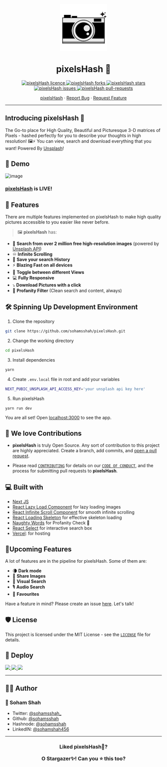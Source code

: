 <p align="center">
  <a href="https://github.com/sohamsshah/pixelsHash" rel="noopener" target="_blank"><img width="150" src="./assets/images/pixelsHashLogo2.png" alt="pixelsHash Logo"></a></p>
</p>

<h1 align="center"><b>pixelsHash 📸</b></h1>

<p align="center">
<a href="https://github.com/sohamsshah/pixelsHash/blob/master/LICENSE" target="blank">
<img src="https://img.shields.io/github/license/sohamsshah/pixelsHash?style=flat-square" alt="pixelsHash licence" />
</a>
<a href="https://github.com/sohamsshah/pixelsHash/fork" target="blank">
<img src="https://img.shields.io/github/forks/sohamsshah/pixelsHash?style=flat-square" alt="pixelsHash forks"/>
</a>
<a href="https://github.com/sohamsshah/pixelsHash/stargazers" target="blank">
<img src="https://img.shields.io/github/stars/sohamsshah/pixelsHash?style=flat-square" alt="pixelsHash stars"/>
</a>
<a href="https://github.com/sohamsshah/pixelsHash/issues" target="blank">
<img src="https://img.shields.io/github/issues/sohamsshah/pixelsHash?style=flat-square" alt="pixelsHash issues"/>
</a>
<a href="https://github.com/sohamsshah/pixelsHash/pulls" target="blank">
<img src="https://img.shields.io/github/issues-pr/sohamsshah/pixelsHash?style=flat-square" alt="pixelsHash pull-requests"/>
</a>

</p>

<!-- <p align="center"><img src="public/assets/pixelsHash.gif" alt="pixelsHash gif" width="550" /></p> -->

<p align="center">
    <a href="https://pixels-hash.vercel.app/" target="blank">pixelsHash</a>
    ·
    <a href="https://github.com/sohamsshah/pixelsHash/issues/new/choose">Report Bug</a>
    ·
    <a href="https://github.com/sohamsshah/pixelsHash/issues/new/choose">Request Feature</a>
</p>

---

## **Introducing pixelsHash 📸**

The Go-to place for High Quality, Beautiful and Picturesque 3-D matrices of Pixels - hashed perfectly for you to describe your thoughts in high resolution! 🖼⚡ You can view, search and download everything that you want! Powered By [Unsplash](https://unsplash.com/)!

## **🚀 Demo**

![image](https://user-images.githubusercontent.com/47717492/129268568-b11171ca-1132-4b39-b194-27004fd975c8.png)

### [pixelsHash](https://github.com/sohamsshah/pixelsHash) is LIVE!

## **🧐 Features**

There are multiple features implemented on pixelsHash to make high quality pictures accessible to you easier like never before.

> 🖼 **pixelsHash** has:

-   🔎 **Search from over 2 million free high-resolution images** (powered by [Unsplash API](https://unsplash.com/documentation))
-   ♾ **Infinite Scrolling**
-   💾 **Save your search History**
-   ⚡ **Blazing Fast on all devices**
-   🔖 **Toggle between different Views**
-   💻 **Fully Responsive**
-   ⤵️ **Download Pictures with a click**
-   🙈 **Profanity Filter** (Clean search and content, always)

## 🛠️ **Spinning Up Development Environment**

1. Clone the repository

```bash
git clone https://github.com/sohamsshah/pixelsHash.git
```

2. Change the working directory

```bash
cd pixelsHash
```

3. Install dependencies

```bash
yarn
```

4. Create `.env.local` file in root and add your variables

```bash
NEXT_PUBIC_UNSPLASH_API_ACCESS_KEY='your unsplash api key here'
```

5. Run pixelsHash

```bash
yarn run dev
```

You are all set! Open [localhost:3000](http://localhost:3000/) to see the app.

## **💖 We love Contributions**

-   **pixelsHash** is truly Open Source. Any sort of contribution to this project are highly appreciated. Create a branch, add commits, and [open a pull request](https://github.com/sohamsshah/pixelsHash/compare).

-   Please read [`CONTRIBUTING`](CONTRIBUTING.md) for details on our [`CODE OF CONDUCT`](CODE_OF_CONDUCT.md), and the process for submitting pull requests to **pixelsHash**.

## **💻 Built with**

-   [Next JS](https://nextjs.org/)
-   [React Lazy Load Component](https://www.npmjs.com/package/react-lazy-load-image-component) for lazy loading images
-   [React Infinite Scroll Component](https://www.npmjs.com/package/react-infinite-scroll-component) for smooth infinite scrolling
-   [React Loading Skeleton](https://www.npmjs.com/package/react-loading-skeleton) for effective skeleton loading
-   [Naughty Words](https://www.npmjs.com/package/naughty-words) for Profanity Check 🙏
-   [React Select](https://www.npmjs.com/package/react-select) for interactive search box
-   [Vercel](http://vercel.com/): for hosting

## **🌈Upcoming Features**

A lot of features are in the pipeline for pixelsHash. Some of them are:

-   🌘 **Dark mode**
-   🥁 **Share Images**
-   👀 **Visual Search**
-   🎙 **Audio Search**
-   💖 **Favourites**

Have a feature in mind? Please create an issue [here](https://github.com/sohamsshah/pixelsHash/issues). Let's talk!

## 🛡️ License

This project is licensed under the MIT License - see the [`LICENSE`](LICENSE) file for details.

## 🦄 Deploy

<a href="https://vercel.com/new/project?template=https://github.com/sohamsshah/pixelsHash">
<img src="https://vercel.com/button" height="37.5px" />
</a>
<a href="https://app.netlify.com/start/deploy?repository=https://github.com/sohamsshah/pixelsHash">
<img src="https://www.netlify.com/img/deploy/button.svg" height="37.5px" />
</a>
<a href="https://cloud.digitalocean.com/apps/new?repo=https://github.com/sohamsshah/pixelsHash">
<img src="https://camo.githubusercontent.com/df21703b4229f8d44f76c2d56073657a4ab450ca4566ba5d24d05bf528c298f8/68747470733a2f2f7777772e6465706c6f79746f646f2e636f6d2f646f2d62746e2d626c75652e737667" height="37.5px" />
</a>

---

## **👨‍💻 Author**

### 👤 Soham Shah

-   Twitter: [@sohamsshah\_](https://twitter.com/sohamsshah_)
-   Github: [@sohamsshah](https://github.com/sohamsshah)
-   Hashnode: [@sohamsshah](https://hashnode.com/@sohamsshah)
-   LinkedIN: [@sohamshah456](https://www.linkedin.com/in/sohamshah456/)

---

<h3 align="center">
<b>Liked pixelsHash📸?

O Stargazer✨! Can you ⭐️ this too? </b>

</h3>
